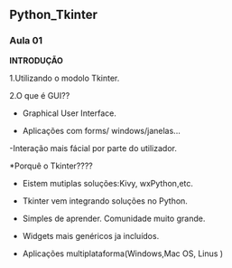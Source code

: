 ## Python_Tkinter

### Aula 01
**INTRODUÇÃO** 

1.Utilizando o modolo Tkinter.

2.O que é GUI??

* Graphical User Interface.

- Aplicações com forms/ windows/janelas...

-Interação mais fácial por parte do utilizador.

*Porquê o Tkinter????

- Eistem mutiplas soluções:Kivy, wxPython,etc.

- Tkinter vem integrando soluções no Python.

- Simples de aprender. Comunidade muito grande.

- Widgets mais genéricos ja incluídos.

- Aplicações multiplataforma(Windows,Mac OS, Linus )
